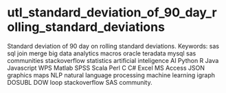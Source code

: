 # utl_standard_deviation_of_90_day_rolling_standard_deviations
Standard deviation of 90 day on rolling standard deviations. Keywords: sas sql join merge big data analytics macros oracle teradata mysql sas communities stackoverflow statistics artificial inteligence AI Python R Java Javascript WPS Matlab SPSS Scala Perl C C# Excel MS Access JSON graphics maps NLP natural language processing machine learning igraph DOSUBL DOW loop stackoverflow SAS community.
